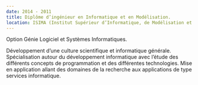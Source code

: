 ```yaml
---
date: 2014 - 2011
title: Diplôme d’ingénieur en Informatique et en Modélisation.
location: ISIMA (Institut Supérieur d’Informatique, de Modélisation et de leurs Applications), Clermont-Ferrand, France.
---
```

Option Génie Logiciel et Systèmes Informatiques.

Développement d’une culture scientifique et informatique générale. Spécialisation autour du développement informatique avec l’étude des différents concepts de programmation et des différentes technologies. Mise en application allant des domaines de la recherche aux applications de type services informatique.